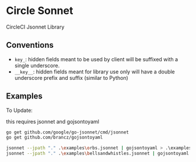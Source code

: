 # Circle Sonnet
CircleCI Jsonnet Library

## Conventions

- `key_`: hidden fields meant to be used by client will be suffixed with a single underscore.
- `__key__`: hidden fields meant for library use only will have a double underscore prefix and suffix (similar to Python)


## Examples

To Update:

this requires jsonnet and gojsontoyaml

```bash
go get github.com/google/go-jsonnet/cmd/jsonnet
go get github.com/brancz/gojsontoyaml
```

```bash
jsonnet --jpath "." .\examples\orbs.jsonnet | gojsontoyaml > .\examples\orbs.yaml
jsonnet --jpath "." .\examples\bellsandwhistles.jsonnet | gojsontoyaml > .\examples\bellsandwhistles.yaml
```
